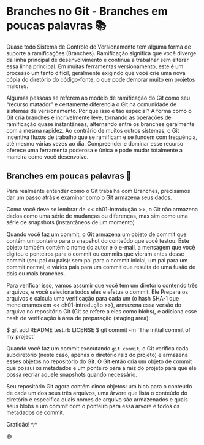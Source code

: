 # Branches no Git - Branches em poucas palavras :books:

Quase todo Sistema de Controle de Versionamento tem alguma forma de suporte a ramificações (Branches). Ramificação significa que você diverge da linha principal de desenvolvimento e continua a trabalhar sem alterar essa linha principal. Em muitas ferramentas versionamento, este é um processo um tanto difícil, geralmente exigindo que você crie uma nova cópia do diretório do código-fonte, o que pode demorar muito em projetos maiores.

Algumas pessoas se referem ao modelo de ramificação do Git como seu “recurso matador” e certamente diferencia o Git na comunidade de sistemas de versionamento. Por que isso é tão especial? A forma como o Git cria branches é incrivelmente leve, tornando as operações de ramificação quase instantâneas, alternando entre os branches geralmente com a mesma rapidez. Ao contrário de muitos outros sistemas, o Git incentiva fluxos de trabalho que se ramificam e se fundem com frequência, até mesmo várias vezes ao dia. Compreender e dominar esse recurso oferece uma ferramenta poderosa e única e pode mudar totalmente a maneira como você desenvolve.

## Branches em poucas palavras :school:

Para realmente entender como o Git trabalha com Branches, precisamos dar um passo atrás e examinar como o Git armazena seus dados.

Como você deve se lembrar de << ch01-introdução >>, o Git não armazena dados como uma série de mudanças ou diferenças, mas sim como uma série de snapshots (instantâneos de um momento) .

Quando você faz um commit, o Git armazena um objeto de commit que contém um ponteiro para o snapshot do conteúdo que você testou. Este objeto também contém o nome do autor e o e-mail, a mensagem que você digitou e ponteiros para o commit ou commits que vieram antes desse commit (seu pai ou pais): sem pai para o commit inicial, um pai para um commit normal, e vários pais para um commit que resulta de uma fusão de dois ou mais branches.

Para verificar isso, vamos assumir que você tem um diretório contendo três arquivos, e você seleciona todos eles e efetua o commit. Ele Prepara os arquivos e calcula uma verificação para cada um (o hash SHA-1 que mencionamos em << ch01-introdução >>), armazena essa versão do arquivo no repositório Git (Git se refere a eles como blobs), e adiciona esse hash de verificação à área de preparação (staging area):



$ git add README test.rb LICENSE
$ git commit -m 'The initial commit of my project'



Quando você faz um commit executando `git commit`, o Git verifica cada subdiretório (neste caso, apenas o diretório raiz do projeto) e armazena esses objetos no repositório do Git. O Git então cria um objeto de commit que possui os metadados e um ponteiro para a raiz do projeto para que ele possa recriar aquele snapshots quando necessário.

Seu repositório Git agora contém cinco objetos: um blob para o conteúdo de cada um dos seus três arquivos, uma árvore que lista o conteúdo do diretório e especifica quais nomes de arquivo são armazenados e quais seus blobs e um commit com o ponteiro para essa árvore e todos os metadados de commit.



Gratidão! ^.^

:smile:

